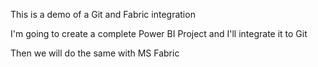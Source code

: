 This is a demo of a Git and Fabric integration

I'm going to create a complete Power BI Project and I'll integrate it to Git

Then we will do the same with MS Fabric